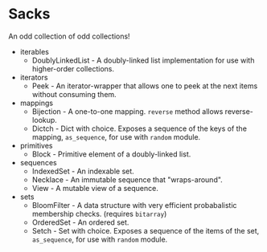 # Sacks

An odd collection of odd collections!

* iterables
    * DoublyLinkedList - A doubly-linked list implementation for use with higher-order collections.
* iterators
    * Peek - An iterator-wrapper that allows one to peek at the next items without consuming them.
* mappings
    * Bijection - A one-to-one mapping. `reverse` method allows reverse-lookup.
    * Dictch - Dict with choice. Exposes a sequence of the keys of the mapping, `as_sequence`, for use with `random` module.
* primitives
    * Block - Primitive element of a doubly-linked list.
* sequences
    * IndexedSet - An indexable set.
    * Necklace - An immutable sequence that "wraps-around".
    * View - A mutable view of a sequence.
* sets
    * BloomFilter - A data structure with very efficient probabalistic membership checks.  (requires `bitarray`)
    * OrderedSet - An ordered set.
    * Setch - Set with choice. Exposes a sequence of the items of the set, `as_sequence`, for use with `random` module.
